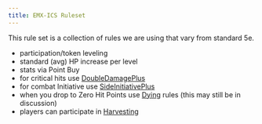 ```yaml
---
title: EMX-ICS Ruleset
---
```


This rule set is a collection of rules we are using that vary from standard 5e.

- participation/token leveling
- standard (avg) HP increase per level
- stats via Point Buy
- for critical hits use [DoubleDamagePlus](../rules/DoubleDamagePlus.md)
- for combat Initiative use [SideInitiativePlus](../rules/SideInitiativePlus.md)
- when you drop to Zero Hit Points use [Dying](../rules/Dying.md) rules (this may still be in discussion)
- players can participate in [Harvesting](../rules/Harvesting.md)

